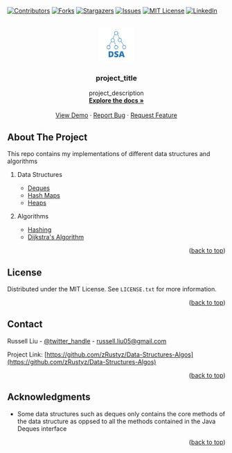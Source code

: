 <!-- Improved compatibility of back to top link: See: https://github.com/othneildrew/Best-README-Template/pull/73 -->
<a name="readme-top"></a>
<!--
*** Thanks for checking out the Best-README-Template. If you have a suggestion
*** that would make this better, please fork the repo and create a pull request
*** or simply open an issue with the tag "enhancement".
*** Don't forget to give the project a star!
*** Thanks again! Now go create something AMAZING! :D
-->



<!-- PROJECT SHIELDS -->
<!--
*** I'm using markdown "reference style" links for readability.
*** Reference links are enclosed in brackets [ ] instead of parentheses ( ).
*** See the bottom of this document for the declaration of the reference variables
*** for contributors-url, forks-url, etc. This is an optional, concise syntax you may use.
*** https://www.markdownguide.org/basic-syntax/#reference-style-links
-->
[![Contributors][contributors-shield]][contributors-url]
[![Forks][forks-shield]][forks-url]
[![Stargazers][stars-shield]][stars-url]
[![Issues][issues-shield]][issues-url]
[![MIT License][license-shield]][license-url]
[![LinkedIn][linkedin-shield]][linkedin-url]



<!-- PROJECT LOGO -->
<br />
<div align="center">
  <a href="https://github.com/zRustyz/Data-Structures-Algos">
    <img src="img/logo.png" alt="Logo" width="80" height="80">
  </a>

<h3 align="center">project_title</h3>

  <p align="center">
    project_description
    <br />
    <a href="https://github.com/zRustyz/Data-Structures-Algos"><strong>Explore the docs »</strong></a>
    <br />
    <br />
    <a href="https://github.com/zRustyz/Data-Structures-Algos">View Demo</a>
    ·
    <a href="https://github.com/zRustyz/Data-Structures-Algos/issues">Report Bug</a>
    ·
    <a href="https://github.com/zRustyz/Data-Structures-Algos/issues">Request Feature</a>
  </p>
</div>





<!-- ABOUT THE PROJECT -->
## About The Project

This repo contains my implementations of different data structures and algorithms

<ol>
    <li>
      <p>Data Structures</p>
      <ul>
        <li><a href="deques/">Deques</a></li>
        <li><a href="maps/ChainedHashMap.java">Hash Maps</a></li>
        <li><a href="heaps/ArrayHeapMinPQ.java">Heaps</a></li>
      </ul>
    </li>
    <li>
      <p>Algorithms</p>
      <ul>
        <li><a href="maps/ChainedHashMap.java">Hashing</a></li>
        <li><a href="dijkstra's algo & seam carving/DijkstraShortestPathFinder">Dijkstra's Algorithm</a></li>
  </ol>


<p align="right">(<a href="#readme-top">back to top</a>)</p>



<!-- LICENSE -->
## License

Distributed under the MIT License. See `LICENSE.txt` for more information.

<p align="right">(<a href="#readme-top">back to top</a>)</p>



<!-- CONTACT -->
## Contact

Russell Liu - [@twitter_handle](https://twitter.com/twitter_handle) - russell.liu05@gmail.com

Project Link: [https://github.com/zRustyz/Data-Structures-Algos](https://github.com/zRustyz/Data-Structures-Algos)

<p align="right">(<a href="#readme-top">back to top</a>)</p>



<!-- ACKNOWLEDGMENTS -->
## Acknowledgments

* Some data structures such as deques only contains the core methods of the data structure as oppsed to all the methods contained in the Java Deques interface

<p align="right">(<a href="#readme-top">back to top</a>)</p>


<!-- MARKDOWN LINKS & IMAGES -->
<!-- https://www.markdownguide.org/basic-syntax/#reference-style-links -->
[contributors-shield]: https://img.shields.io/github/contributors/zRustyz/Data-Structures-Algos.svg?style=for-the-badge
[contributors-url]: https://github.com/zRustyz/Data-Structures-Algos/graphs/contributors
[forks-shield]: https://img.shields.io/github/forks/zRustyz/Data-Structures-Algos.svg?style=for-the-badge
[forks-url]: https://github.com/zRustyz/Data-Structures-Algos/network/members
[stars-shield]: https://img.shields.io/github/stars/zRustyz/Data-Structures-Algos.svg?style=for-the-badge
[stars-url]: https://github.com/zRustyz/Data-Structures-Algos/stargazers
[issues-shield]: https://img.shields.io/github/issues/zRustyz/Data-Structures-Algos.svg?style=for-the-badge
[issues-url]: https://github.com/zRustyz/Data-Structures-Algos/issues
[license-shield]: https://img.shields.io/github/license/zRustyz/Data-Structures-Algos.svg?style=for-the-badge
[license-url]: https://github.com/zRustyz/Data-Structures-Algos/blob/master/LICENSE.txt
[linkedin-shield]: https://img.shields.io/badge/-LinkedIn-black.svg?style=for-the-badge&logo=linkedin&colorB=555
[linkedin-url]: https://linkedin.com/in/russellcliu
[product-screenshot]: images/screenshot.png
[Next.js]: https://img.shields.io/badge/next.js-000000?style=for-the-badge&logo=nextdotjs&logoColor=white
[Next-url]: https://nextjs.org/
[React.js]: https://img.shields.io/badge/React-20232A?style=for-the-badge&logo=react&logoColor=61DAFB
[React-url]: https://reactjs.org/
[Vue.js]: https://img.shields.io/badge/Vue.js-35495E?style=for-the-badge&logo=vuedotjs&logoColor=4FC08D
[Vue-url]: https://vuejs.org/
[Angular.io]: https://img.shields.io/badge/Angular-DD0031?style=for-the-badge&logo=angular&logoColor=white
[Angular-url]: https://angular.io/
[Svelte.dev]: https://img.shields.io/badge/Svelte-4A4A55?style=for-the-badge&logo=svelte&logoColor=FF3E00
[Svelte-url]: https://svelte.dev/
[Laravel.com]: https://img.shields.io/badge/Laravel-FF2D20?style=for-the-badge&logo=laravel&logoColor=white
[Laravel-url]: https://laravel.com
[Bootstrap.com]: https://img.shields.io/badge/Bootstrap-563D7C?style=for-the-badge&logo=bootstrap&logoColor=white
[Bootstrap-url]: https://getbootstrap.com
[JQuery.com]: https://img.shields.io/badge/jQuery-0769AD?style=for-the-badge&logo=jquery&logoColor=white
[JQuery-url]: https://jquery.com
[Firebase.com]: https://img.shields.io/badge/FireBase-4A4A55?style=for-the-badge&logo=firebase&logoColor=FFCA28
[Firebase-url]: https://firebase.google.com